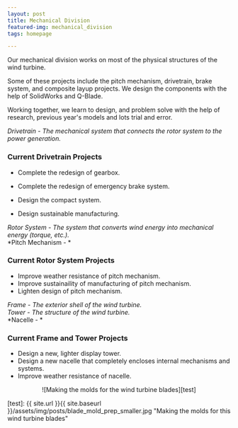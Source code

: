 ```yaml
---
layout: post
title: Mechanical Division
featured-img: mechanical_division
tags: homepage

---
```


Our mechanical division works on most of the physical structures of the wind turbine. 

Some of these projects include the pitch mechanism, drivetrain, brake system, and composite layup projects. We design the components with the help of SolidWorks and Q-Blade.

Working together, we learn to design, and problem solve with the help of research, previous year's models and lots trial and error.





*Drivetrain - The mechanical system that connects the rotor system to the power generation.*  

### Current Drivetrain Projects

* Complete the redesign of gearbox.

* Complete the redesign of emergency brake system.

* Design the compact system.

* Design sustainable manufacturing.

*Rotor System - The system that converts wind energy into mechanical energy (torque, etc.).*  
*Pitch Mechanism - *  

### Current Rotor System Projects

* Improve weather resistance of pitch mechanism.
* Improve sustainaility of manufacturing of pitch mechanism.
* Lighten design of pitch mechanism.

*Frame - The exterior shell of the wind turbine.*  
*Tower - The structure of the wind turbine.*  
*Nacelle - *  

### Current Frame and Tower Projects

* Design a new, lighter display tower.
* Design a new nacelle that completely encloses internal mechanisms and systems.
* Improve weather resistance of nacelle.


<p align="center">
![Making the molds for the wind turbine blades][test]

[test]: {{ site.url }}{{ site.baseurl }}/assets/img/posts/blade_mold_prep_smaller.jpg "Making the molds for this wind turbine blades"
</p>

